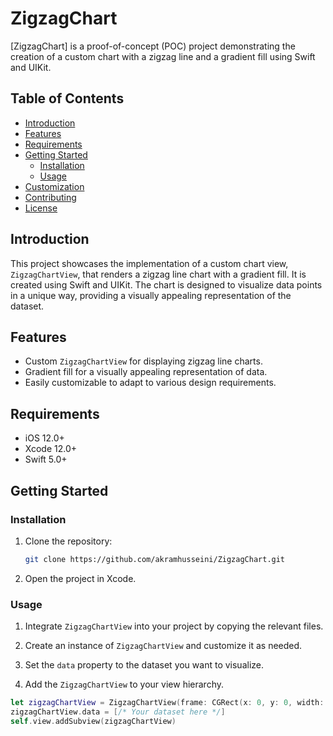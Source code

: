 # ZigzagChart

[ZigzagChart] is a proof-of-concept (POC) project demonstrating the creation of a custom chart with a zigzag line and a gradient fill using Swift and UIKit.

## Table of Contents

- [Introduction](#introduction)
- [Features](#features)
- [Requirements](#requirements)
- [Getting Started](#getting-started)
  - [Installation](#installation)
  - [Usage](#usage)
- [Customization](#customization)
- [Contributing](#contributing)
- [License](#license)

## Introduction

This project showcases the implementation of a custom chart view, `ZigzagChartView`, that renders a zigzag line chart with a gradient fill. It is created using Swift and UIKit. The chart is designed to visualize data points in a unique way, providing a visually appealing representation of the dataset.

## Features

- Custom `ZigzagChartView` for displaying zigzag line charts.
- Gradient fill for a visually appealing representation of data.
- Easily customizable to adapt to various design requirements.

## Requirements

- iOS 12.0+
- Xcode 12.0+
- Swift 5.0+

## Getting Started

### Installation

1. Clone the repository:

    ```bash
    git clone https://github.com/akramhusseini/ZigzagChart.git
    ```

2. Open the project in Xcode.

### Usage

1. Integrate `ZigzagChartView` into your project by copying the relevant files.

2. Create an instance of `ZigzagChartView` and customize it as needed.

3. Set the `data` property to the dataset you want to visualize.

4. Add the `ZigzagChartView` to your view hierarchy.

```swift
let zigzagChartView = ZigzagChartView(frame: CGRect(x: 0, y: 0, width: 300, height: 200))
zigzagChartView.data = [/* Your dataset here */]
self.view.addSubview(zigzagChartView)
